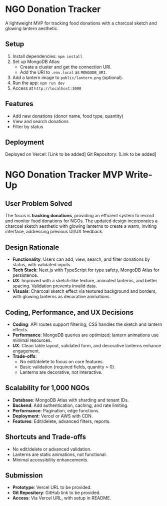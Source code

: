 # NGO Donation Tracker

A lightweight MVP for tracking food donations with a charcoal sketch and glowing lantern aesthetic.

## Setup
1. Install dependencies: `npm install`
2. Set up MongoDB Atlas:
   - Create a cluster and get the connection URI.
   - Add the URI to `.env.local` as `MONGODB_URI`.
3. Add a lantern image to `public/lantern.png` (optional).
4. Run the app: `npm run dev`
5. Access at `http://localhost:3000`

## Features
- Add new donations (donor name, food type, quantity)
- View and search donations
- Filter by status

## Deployment
Deployed on Vercel: [Link to be added]
Git Repository: [Link to be added]



# NGO Donation Tracker MVP Write-Up

## User Problem Solved
The focus is **tracking donations**, providing an efficient system to record and monitor food donations for NGOs. The updated design incorporates a charcoal sketch aesthetic with glowing lanterns to create a warm, inviting interface, addressing previous UI/UX feedback.

## Design Rationale
- **Functionality**: Users can add, view, search, and filter donations by status, with validated inputs.
- **Tech Stack**: Next.js with TypeScript for type safety, MongoDB Atlas for persistence.
- **UX**: Improved with a sketch-like texture, animated lanterns, and better spacing. Validation prevents invalid data.
- **Visuals**: Charcoal sketch effect via textured background and borders, with glowing lanterns as decorative animations.

## Coding, Performance, and UX Decisions
- **Coding**: API routes support filtering; CSS handles the sketch and lantern effects.
- **Performance**: MongoDB queries are optimized; lantern animations use minimal resources.
- **UX**: Clean table layout, validated form, and decorative lanterns enhance engagement.
- **Trade-offs**:
  - No edit/delete to focus on core features.
  - Basic validation (required fields, quantity > 0).
  - Lanterns are decorative, not interactive.

## Scalability for 1,000 NGOs
- **Database**: MongoDB Atlas with sharding and tenant IDs.
- **Backend**: Add authentication, caching, and rate limiting.
- **Performance**: Pagination, edge functions.
- **Deployment**: Vercel or AWS with CDN.
- **Features**: Edit/delete, advanced filters, reports.

## Shortcuts and Trade-offs
- No edit/delete or advanced validation.
- Lanterns are static animations, not functional.
- Minimal accessibility enhancements.

## Submission
- **Prototype**: Vercel URL to be provided.
- **Git Repository**: GitHub link to be provided.
- **Access**: Via Vercel URL, with setup in README.